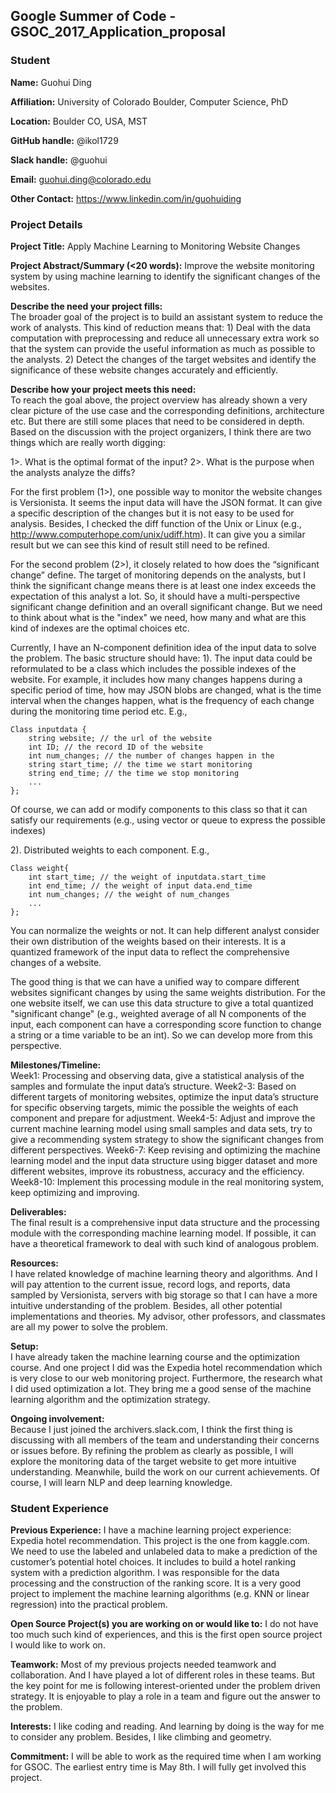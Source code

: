 ## Google Summer of Code - GSOC_2017_Application_proposal

### Student

**Name:** Guohui Ding

**Affiliation:** University of Colorado Boulder, Computer Science, PhD

**Location:** Boulder CO, USA, MST

**GitHub handle:** @ikol1729

**Slack handle:** @guohui

**Email:** guohui.ding@colorado.edu

**Other Contact:**  https://www.linkedin.com/in/guohuiding

### Project Details

**Project Title:**  Apply Machine Learning to Monitoring Website Changes

**Project Abstract/Summary (<20 words):** 
Improve the website monitoring system by using machine learning to identify the significant changes of the websites.

**Describe the need your project fills:**  
The broader goal of the project is to build an assistant system to reduce the work of analysts. This kind of reduction means that: 1) Deal with the data computation with preprocessing and reduce all unnecessary extra work so that the system can provide the useful information as much as possible to the analysts. 2) Detect the changes of the target websites and identify the significance of these website changes accurately and efficiently.

**Describe how your project meets this need:**  
To reach the goal above, the project overview has already shown a very clear picture of the use case and the corresponding definitions, architecture etc. But there are still some places that need to be considered in depth. Based on the discussion with the project organizers, I think there are two things which are really worth digging:

1>. What is the optimal format of the input?
2>. What is the purpose when the analysts analyze the diffs?

For the first problem (1>), one possible way to monitor the website changes is Versionista. It seems the input data will have the JSON format. It can give a specific description of the changes but it is not easy to be used for analysis. Besides, I checked the diff function of the Unix or Linux (e.g., http://www.computerhope.com/unix/udiff.htm). It can give you a similar result but we can see this kind of result still need to be refined. 

For the second problem (2>), it closely related to how does the “significant change” define. The target of monitoring depends on the analysts, but I think the significant change means there is at least one index exceeds the expectation of this analyst a lot. So, it should have a multi-perspective significant change definition and an overall significant change. But we need to think about what is the "index" we need, how many and what are this kind of indexes are the optimal choices etc. 

Currently, I have an N-component definition idea of the input data to solve the problem. The basic structure should have:
1). The input data could be reformulated to be a class which includes the possible indexes of the website. For example, it includes how many changes happens during a specific period of time, how may JSON blobs are changed, what is the time interval when the changes happen, what is the frequency of each change during the monitoring time period etc. E.g.,
```
Class inputdata {
    string website; // the url of the website
    int ID; // the record ID of the website
    int num_changes; // the number of changes happen in the 
    string start_time; // the time we start monitoring
    string end_time; // the time we stop monitoring
    ...
};
```
Of course, we can add or modify components to this class so that it can satisfy our requirements (e.g., using vector or queue to express the possible indexes)

2). Distributed weights to each component. E.g.,

```
Class weight{
    int start_time; // the weight of inputdata.start_time
    int end_time; // the weight of input data.end_time
    int num_changes; // the weight of num_changes
    ...
};
```

You can normalize the weights or not. It can help different analyst consider their own distribution of the weights based on their interests. It is a quantized framework of the input data to reflect the comprehensive changes of a website.

The good thing is that we can have a unified way to compare different websites significant changes by using the same weights distribution. For the one website itself, we can use this data structure to give a total quantized "significant change" (e.g., weighted average of all N components of the input, each component can have a corresponding score function to change a string or a time variable to be an int). So we can develop more from this perspective. 

**Milestones/Timeline:**  
Week1: Processing and observing data, give a statistical analysis of the samples and formulate the input data’s structure.
Week2-3: Based on different targets of monitoring websites, optimize the input data’s structure for specific observing targets, mimic the possible the weights of each component and prepare for adjustment.
Week4-5: Adjust and improve the current machine learning model using small samples and data sets, try to give a recommending system strategy to show the significant changes from different perspectives.
Week6-7: Keep revising and optimizing the machine learning model and the input data structure using bigger dataset and more different websites, improve its robustness, accuracy and the efficiency.
Week8-10: Implement this processing module in the real monitoring system, keep optimizing and improving.

**Deliverables:**  
The final result is a comprehensive input data structure and the processing module with the corresponding machine learning model. If possible, it can have a theoretical framework to deal with such kind of analogous problem.

**Resources:**  
I have related knowledge of machine learning theory and algorithms. And I will pay attention to the current issue, record logs, and reports, data sampled by Versionista, servers with big storage so that I can have a more intuitive understanding of the problem. Besides, all other potential implementations and theories. My advisor, other professors, and classmates are all my power to solve the problem.

**Setup:**  
I have already taken the machine learning course and the optimization course. And one project I did was the Expedia hotel recommendation which is very close to our web monitoring project. Furthermore, the research what I did used optimization a lot. They bring me a good sense of the machine learning algorithm and the optimization strategy. 

**Ongoing involvement:**  
Because I just joined the archivers.slack.com, I think the first thing is discussing with all members of the team and understanding their concerns or issues before. By refining the problem as clearly as possible, I will explore the monitoring data of the target website to get more intuitive understanding. Meanwhile, build the work on our current achievements. Of course, I will learn NLP and deep learning knowledge. 

### Student Experience

**Previous Experience:** 
I have a machine learning project experience: Expedia hotel recommendation. This project is the one from kaggle.com. We need to use the labeled and unlabeled data to make a prediction of the customer’s potential hotel choices. It includes to build a hotel ranking system with a prediction algorithm. I was responsible for the data processing and the construction of the ranking score. It is a very good project to implement the machine learning algorithms (e.g. KNN or linear regression) into the practical problem. 

**Open Source Project(s) you are working on or would like to:** 
I do not have too much such kind of experiences, and this is the first open source project I would like to work on. 

**Teamwork:** 
Most of my previous projects needed teamwork and collaboration. And I have played a lot of different roles in these teams. But the key point for me is following interest-oriented under the problem driven strategy. It is enjoyable to play a role in a team and figure out the answer to the problem.

**Interests:** 
I like coding and reading. And learning by doing is the way for me to consider any problem. Besides, I like climbing and geometry.

**Commitment:** 
I will be able to work as the required time when I am working for GSOC. The earliest entry time is May 8th. I will fully get involved this project.
